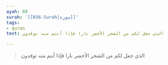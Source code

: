 ```yaml
---
ayah: 80
surah: '[[036-Surah|سورة]]'
tags:
- quran
text: الذي جعل لكم من الشجر الأخضر نارا فإذا أنتم منه توقدون

---
```

> الذي جعل لكم من الشجر الأخضر نارا فإذا أنتم منه توقدون
